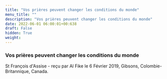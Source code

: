 ```yaml
---
title: "Vos prières peuvent changer les conditions du monde"
menu_title: ""
description: "Vos prières peuvent changer les conditions du monde"
date: 2022-06-01 06:00:01+00:638
draft: False
hidden: True
weight:
---
```

### Vos prières peuvent changer les conditions du monde

St François d'Assise - reçu par Al Fike le 6 Février 2019, Gibsons, Colombie-Britannique, Canada.



